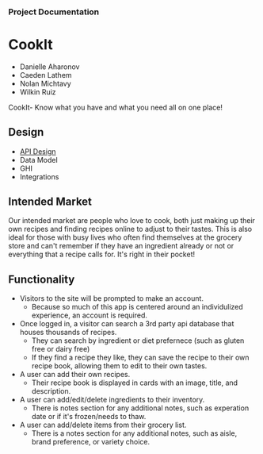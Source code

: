 ### Project Documentation
# CookIt

- Danielle Aharonov
- Caeden Lathem
- Nolan Michtavy
- Wilkin Ruiz

CookIt- Know what you have and what you need all on one place!

## Design

- [API Design](/apis.md)
- Data Model
- GHI
- Integrations

## Intended Market

Our intended market are people who love to cook, both just making up their own recipes and finding recipes online to adjust to their tastes. This is also ideal for those with busy lives who often find themselves at the grocery store and can't remember if they have an ingredient already or not or everything that a recipe calls for. It's right in their pocket!

## Functionality

- Visitors to the site will be prompted to make an account.
    - Because so much of this app is centered around an individulized experience, an account is required.
- Once logged in, a visitor can search a 3rd party api database that houses thousands of recipes.
    - They can search by ingredient or diet prefernece (such as gluten free or dairy free)
    - If they find a recipe they like, they can save the recipe to their own recipe book, allowing them to edit to their own tastes.
- A user can add their own recipes.
    - Their recipe book is displayed in cards with an image, title, and description.
- A user can add/edit/delete ingredients to their inventory.
    - There is notes section for any additional notes, such as experation date or if it's frozen/needs to thaw.
- A user can add/delete items from their grocery list.
    - There is a notes section for any additional notes, such as aisle, brand preference, or variety choice.
